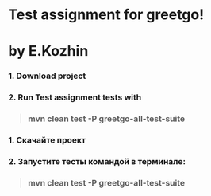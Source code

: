 # Test assignment for greetgo! 
# by E.Kozhin 
### 1. Download project
### 2. Run Test assignment tests with
> ### **mvn clean test -P greetgo-all-test-suite**
### 1. Скачайте проект
### 2. Запустите тесты командой в терминале:
> ### **mvn clean test -P greetgo-all-test-suite**
